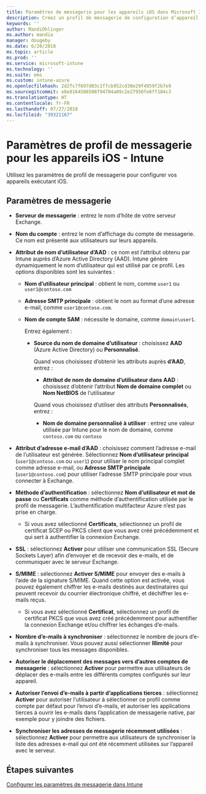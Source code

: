 ```yaml
---
title: Paramètres de messagerie pour les appareils iOS dans Microsoft Intune - Azure | Microsoft Docs
description: Créez un profil de messagerie de configuration d’appareil qui utilise des serveurs Exchange et récupère des attributs auprès d’Azure Active Directory. Vous pouvez également activer SSL, authentifier les utilisateurs avec des certificats ou un nom d’utilisateur/mot de passe, et synchroniser la messagerie sur les appareils iOS en utilisant Microsoft Intune.
keywords: ''
author: MandiOhlinger
ms.author: mandia
manager: dougeby
ms.date: 6/20/2018
ms.topic: article
ms.prod: ''
ms.service: microsoft-intune
ms.technology: ''
ms.suite: ems
ms.custom: intune-azure
ms.openlocfilehash: 2d2fc7f697d03c1ffcb952cd30e29f4959f2b7e9
ms.sourcegitcommit: e8e8164586508f94704a09c2e27950fe6ff184c3
ms.translationtype: HT
ms.contentlocale: fr-FR
ms.lasthandoff: 07/27/2018
ms.locfileid: "39321167"
---
```

# <a name="email-profile-settings-for-ios-devices---intune"></a>Paramètres de profil de messagerie pour les appareils iOS - Intune

Utilisez les paramètres de profil de messagerie pour configurer vos appareils exécutant iOS.

## <a name="email-settings"></a>Paramètres de messagerie

- **Serveur de messagerie** : entrez le nom d’hôte de votre serveur Exchange.
- **Nom du compte** : entrez le nom d’affichage du compte de messagerie. Ce nom est présenté aux utilisateurs sur leurs appareils.
- **Attribut de nom d’utilisateur d’AAD** : ce nom est l’attribut obtenu par Intune auprès d’Azure Active Directory (AAD). Intune génère dynamiquement le nom d’utilisateur qui est utilisé par ce profil. Les options disponibles sont les suivantes :
  - **Nom d’utilisateur principal** : obtient le nom, comme `user1` ou `user1@contoso.com`
  - **Adresse SMTP principale** : obtient le nom au format d’une adresse e-mail, comme `user1@contoso.com`.
  - **Nom de compte SAM** : nécessite le domaine, comme `domain\user1`.

    Entrez également :  
    - **Source du nom de domaine d’utilisateur** : choisissez **AAD** (Azure Active Directory) ou **Personnalisé**.

      Quand vous choisissez d’obtenir les attributs auprès **d’AAD**, entrez :
      - **Attribut de nom de domaine d’utilisateur dans AAD** : choisissez d’obtenir l’attribut **Nom de domaine complet** ou **Nom NetBIOS** de l’utilisateur

      Quand vous choisissez d’utiliser des attributs **Personnalisés**, entrez :
      - **Nom de domaine personnalisé à utiliser** : entrez une valeur utilisée par Intune pour le nom de domaine, comme `contoso.com` ou `contoso`

- **Attribut d’adresse e-mail d’AAD** : choisissez comment l’adresse e-mail de l’utilisateur est générée. Sélectionnez **Nom d’utilisateur principal** (`user1@contoso.com` ou `user1`) pour utiliser le nom principal complet comme adresse e-mail, ou **Adresse SMTP principale** (`user1@contoso.com`) pour utiliser l’adresse SMTP principale pour vous connecter à Exchange.
- **Méthode d’authentification** : sélectionnez **Nom d’utilisateur et mot de passe** ou **Certificats** comme méthode d’authentification utilisée par le profil de messagerie. L’authentification multifacteur Azure n’est pas prise en charge.
  - Si vous avez sélectionné **Certificats**, sélectionnez un profil de certificat SCEP ou PKCS client que vous avez créé précédemment et qui sert à authentifier la connexion Exchange.
- **SSL** : sélectionnez **Activer** pour utiliser une communication SSL (Secure Sockets Layer) afin d’envoyer et de recevoir des e-mails, et de communiquer avec le serveur Exchange.
- **S/MIME** : sélectionnez **Activer S/MIME** pour envoyer des e-mails à l’aide de la signature S/MIME. Quand cette option est activée, vous pouvez également chiffrer les e-mails destinés aux destinataires qui peuvent recevoir du courrier électronique chiffré, et déchiffrer les e-mails reçus.
  - Si vous avez sélectionné **Certificat**, sélectionnez un profil de certificat PKCS que vous avez créé précédemment pour authentifier la connexion Exchange et/ou chiffrer les échanges d’e-mails.
- **Nombre d’e-mails à synchroniser** : sélectionnez le nombre de jours d’e-mails à synchroniser. Vous pouvez aussi sélectionner **Illimité** pour synchroniser tous les messages disponibles.
- **Autoriser le déplacement des messages vers d’autres comptes de messagerie** : sélectionnez **Activer** pour permettre aux utilisateurs de déplacer des e-mails entre les différents comptes configurés sur leur appareil.
- **Autoriser l’envoi d’e-mails à partir d’applications tierces** : sélectionnez **Activer** pour autoriser l’utilisateur à sélectionner ce profil comme compte par défaut pour l’envoi d’e-mails, et autoriser les applications tierces à ouvrir les e-mails dans l’application de messagerie native, par exemple pour y joindre des fichiers.
- **Synchroniser les adresses de messagerie récemment utilisées** : sélectionnez **Activer** pour permettre aux utilisateurs de synchroniser la liste des adresses e-mail qui ont été récemment utilisées sur l’appareil avec le serveur.

## <a name="next-steps"></a>Étapes suivantes
[Configurer les paramètres de messagerie dans Intune](email-settings-configure.md)

